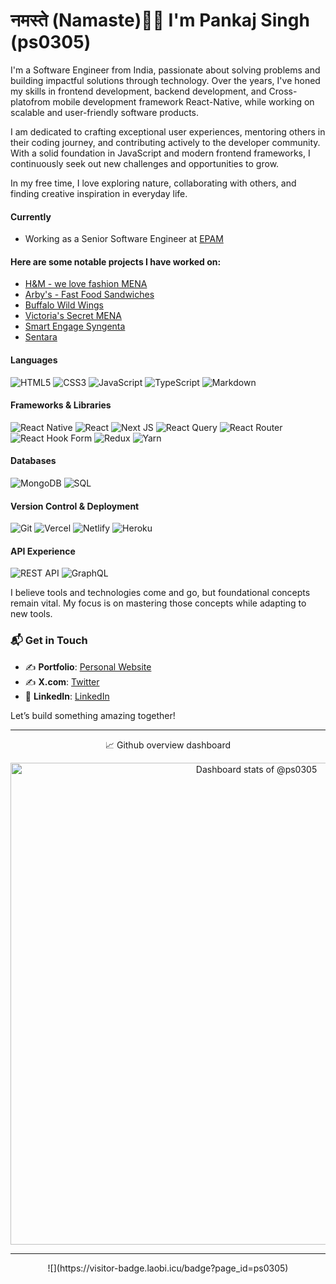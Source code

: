 # नमस्ते (Namaste)🙏🏻 I'm Pankaj Singh (ps0305)  

I'm a Software Engineer from India, passionate about solving problems and building impactful solutions through technology. Over the years, I've honed my skills in frontend development, backend development, and Cross-platofrom mobile development framework React-Native, while working on scalable and user-friendly software products.

I am dedicated to crafting exceptional user experiences, mentoring others in their coding journey, and contributing actively to the developer community. With a solid foundation in JavaScript and modern frontend frameworks, I continuously seek out new challenges and opportunities to grow.

In my free time, I love exploring nature, collaborating with others, and finding creative inspiration in everyday life.

#### Currently
- Working as a Senior Software Engineer at [EPAM](https://www.epam.com/)

#### Here are some notable projects I have worked on:

- [H&M - we love fashion MENA](https://play.google.com/store/apps/details?id=com.hm.mena&hl=en_IN&gl=US)
- [Arby's - Fast Food Sandwiches](https://apps.apple.com/us/app/arbys-fast-food-sandwiches/id1348507359)
- [Buffalo Wild Wings](https://apps.apple.com/us/app/buffalo-wild-wings/id1031364004)
- [Victoria's Secret MENA](https://play.google.com/store/apps/details?id=com.vs.mena&hl=en_US&gl=US&pli=1)
- [Smart Engage Syngenta](https://apps.apple.com/br/app/smart-engage-syngenta/id6443504370)
- [Sentara](https://www.sentara.com/)

#### Languages  
![HTML5](https://img.shields.io/badge/html5-%23E34F26.svg?style=for-the-badge&logo=html5&logoColor=white)
![CSS3](https://img.shields.io/badge/css3-%231572B6.svg?style=for-the-badge&logo=css3&logoColor=white)
![JavaScript](https://img.shields.io/badge/javascript-%23323330.svg?style=for-the-badge&logo=javascript&logoColor=%23F7DF1E)
![TypeScript](https://img.shields.io/badge/typescript-%23007ACC.svg?style=for-the-badge&logo=typescript&logoColor=white)
![Markdown](https://img.shields.io/badge/markdown-%23000000.svg?style=for-the-badge&logo=markdown&logoColor=white)
 

#### Frameworks & Libraries  
![React Native](https://img.shields.io/badge/React-Native-%2320232a.svg?style=for-the-badge&logo=react-css&logoColor=2361DAFB)
![React](https://img.shields.io/badge/react-%2320232a.svg?style=for-the-badge&logo=react&logoColor=%2361DAFB)
![Next JS](https://img.shields.io/badge/Next-black?style=for-the-badge&logo=next.js&logoColor=white)
![React Query](https://img.shields.io/badge/-React%20Query-FF4154?style=for-the-badge&logo=react%20query&logoColor=white)
![React Router](https://img.shields.io/badge/React_Router-CA4245?style=for-the-badge&logo=react-router&logoColor=white)
![React Hook Form](https://img.shields.io/badge/React%20Hook%20Form-%23EC5990.svg?style=for-the-badge&logo=reacthookform&logoColor=white)
![Redux](https://img.shields.io/badge/redux-%23593d88.svg?style=for-the-badge&logo=redux&logoColor=white)
![Yarn](https://img.shields.io/badge/yarn-%232C8EBB.svg?style=for-the-badge&logo=yarn&logoColor=white)

#### Databases
![MongoDB](https://img.shields.io/badge/MongoDB-%234ea94b.svg?style=for-the-badge&logo=mongodb&logoColor=white)
![SQL](https://img.shields.io/badge/SQL-%234ea94b.svg?style=for-the-badge&logo=sql&logoColor=white)
 

#### Version Control & Deployment  
![Git](https://img.shields.io/badge/git-%23F05033.svg?style=for-the-badge&logo=git&logoColor=white)
![Vercel](https://img.shields.io/badge/vercel-%23000000.svg?style=for-the-badge&logo=vercel&logoColor=white)
![Netlify](https://img.shields.io/badge/netlify-%23000000.svg?style=for-the-badge&logo=netlify&logoColor=#00C7B7)
![Heroku](https://img.shields.io/badge/heroku-%23430098.svg?style=for-the-badge&logo=heroku&logoColor=white)


#### API Experience  
![REST API](https://img.shields.io/badge/-RESTAPI-E10098?style=for-the-badge&logo=restapi&logoColor=white)
![GraphQL](https://img.shields.io/badge/-GraphQL-E10098?style=for-the-badge&logo=graphql&logoColor=white)

I believe tools and technologies come and go, but foundational concepts remain vital. My focus is on mastering those concepts while adapting to new tools.  

### 📬 Get in Touch  
- ✍️ **Portfolio**: [Personal Website](https://ps0305.github.io)
- ✍️ **X.com**: [Twitter](https://twitter.com/ps0305) 
- 💼 **LinkedIn**: [LinkedIn](https://www.linkedin.com/in/ps0305)
  
Let’s build something amazing together! 

---

<p align="center">📈 Github overview dashboard </p>

<div align=center>
<a href="https://next.ossinsight.io/widgets/official/compose-user-dashboard-stats?user_id=34129569" target="_blank" style="display: block" align="center">
  <picture>
    <source media="(prefers-color-scheme: dark)" srcset="https://next.ossinsight.io/widgets/official/compose-user-dashboard-stats/thumbnail.png?user_id=34129569&image_size=auto&color_scheme=dark" width="771" height="auto">
    <img alt="Dashboard stats of @ps0305" src="https://next.ossinsight.io/widgets/official/compose-user-dashboard-stats/thumbnail.png?user_id=34129569&image_size=auto&color_scheme=light" width="771" height="auto">
  </picture>
</a>
</div>

---

<div align=center>
![](https://visitor-badge.laobi.icu/badge?page_id=ps0305)
</div>
